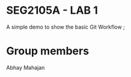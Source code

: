 # SEG2105A - LAB 1
A simple demo to show the basic Git Workflow ;

# Group members

Abhay Mahajan


